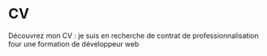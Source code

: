 # CV

Découvrez mon CV : je suis en recherche de contrat de professionnalisation four une formation de développeur web
